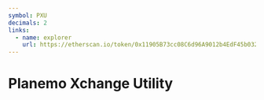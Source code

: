 ```yaml
---
symbol: PXU
decimals: 2
links:
  - name: explorer
    url: https://etherscan.io/token/0x11905B73cc08C6d96A9012b4EdF45b03243503b8
---
```


# Planemo Xchange Utility
